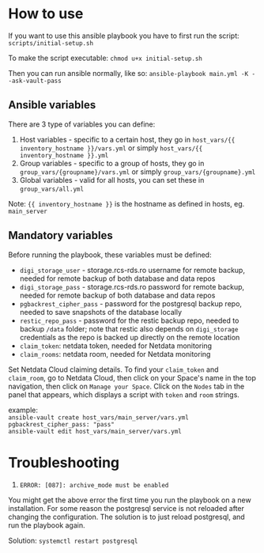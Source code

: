 # How to use

If you want to use this ansible playbook you have to first run the script: `scripts/initial-setup.sh`

To make the script executable:
`chmod u+x initial-setup.sh`

Then you can run ansible normally, like so:
`ansible-playbook main.yml -K --ask-vault-pass`

## Ansible variables

There are 3 type of variables you can define:

1. Host variables - specific to a certain host, they go in 
`host_vars/{{ inventory_hostname }}/vars.yml` or simply `host_vars/{{ inventory_hostname }}.yml`
2. Group variables - specific to a group of hosts, they go in 
`group_vars/{groupname}/vars.yml` or simply `group_vars/{groupname}.yml`
3. Global variables - valid for all hosts, you can set these in `group_vars/all.yml`

Note: `{{ inventory_hostname }}` is the hostname as defined in hosts, eg. `main_server`

## Mandatory variables

Before running the playbook, these variables must be defined:

- `digi_storage_user` - storage.rcs-rds.ro username for remote backup, needed for remote backup of both database and data repos
- `digi_storage_pass` - storage.rcs-rds.ro password for remote backup, needed for remote backup of both database and data repos
- `pgbackrest_cipher_pass` - password for the postgresql backup repo, needed to save snapshots of the database locally
- `restic_repo_pass` - password for the restic backup repo, needed to backup `/data` folder; note that 
restic also depends on `digi_storage` credentials as the repo is backed up directly on the remote location
- `claim_token`: netdata token, needed for Netdata monitoring
- `claim_rooms`: netdata room, needed for Netdata monitoring

Set Netdata Cloud claiming details. To find your `claim_token` and
`claim_room`, go to Netdata Cloud, then click on your Space's name in the top
navigation, then click on `Manage your Space`. Click on the `Nodes` tab in the
panel that appears, which displays a script with `token` and `room` strings.

example: <br>
`ansible-vault create host_vars/main_server/vars.yml` <br>
`pgbackrest_cipher_pass: "pass"` <br>
`ansible-vault edit host_vars/main_server/vars.yml` <br>

# Troubleshooting

1. `ERROR: [087]: archive_mode must be enabled`

You might get the above error the first time you run the playbook on a new installation. For some reason the postgresql service is not reloaded after changing the configuration. The solution is to just reload postgresql, and run the playbook again.

Solution: `systemctl restart postgresql`